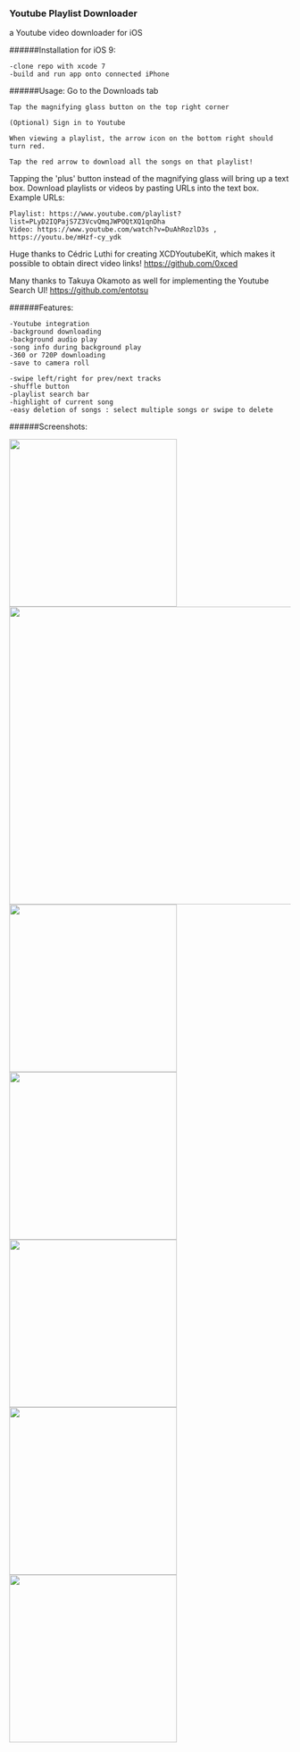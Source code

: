 ### Youtube Playlist Downloader

a Youtube video downloader for iOS

######Installation for iOS 9:
```
-clone repo with xcode 7
-build and run app onto connected iPhone

```

######Usage:
    Go to the Downloads tab

    Tap the magnifying glass button on the top right corner

    (Optional) Sign in to Youtube

    When viewing a playlist, the arrow icon on the bottom right should turn red.

    Tap the red arrow to download all the songs on that playlist!

Tapping the 'plus' button instead of the magnifying glass will bring up a text box. Download playlists or videos by pasting URLs into the text box. Example URLs:
  
    Playlist: https://www.youtube.com/playlist?list=PLyD2IQPajS7Z3VcvQmqJWPOQtXQ1qnDha
    Video: https://www.youtube.com/watch?v=DuAhRozlD3s , https://youtu.be/mHzf-cy_ydk

Huge thanks to Cédric Luthi for creating XCDYoutubeKit, which makes it possible to obtain direct video links!
https://github.com/0xced

Many thanks to Takuya Okamoto as well for implementing the Youtube Search UI!
https://github.com/entotsu


######Features:

    -Youtube integration
    -background downloading
    -background audio play
    -song info during background play
    -360 or 720P downloading
    -save to camera roll

    -swipe left/right for prev/next tracks
    -shuffle button
    -playlist search bar
    -highlight of current song
    -easy deletion of songs : select multiple songs or swipe to delete

######Screenshots:

<img src="https://raw.githubusercontent.com/samuelechu/YoutubePlaylist-Downloader/master/Music%20Player/Images/Screenshots/IMG_3896.PNG" width="300">

<img src="https://raw.githubusercontent.com/samuelechu/YoutubePlaylist-Downloader/master/Music%20Player/Images/Screenshots/IMG_3907.PNG" width="533">

<img src="https://raw.githubusercontent.com/samuelechu/YoutubePlaylist-Downloader/master/Music%20Player/Images/Screenshots/IMG_4164.jpg" width="300">

<img src="https://raw.githubusercontent.com/samuelechu/YoutubePlaylist-Downloader/master/Music%20Player/Images/Screenshots/IMG_4214.jpg" width="300">

<img src="https://raw.githubusercontent.com/samuelechu/YoutubePlaylist-Downloader/master/Music%20Player/Images/Screenshots/IMG_3898.jpg" width="300">

<img src="https://raw.githubusercontent.com/samuelechu/YoutubePlaylist-Downloader/master/Music%20Player/Images/Screenshots/IMG_3897.PNG" width="300">

<img src="https://raw.githubusercontent.com/samuelechu/YoutubePlaylist-Downloader/master/Music%20Player/Images/Screenshots/IMG_3899.PNG" width="300">
